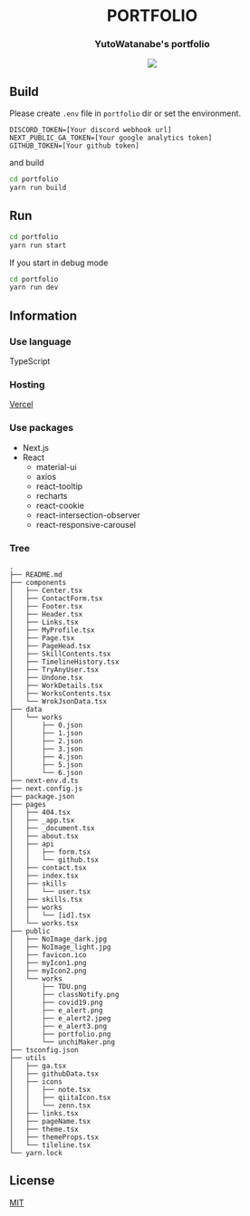 <h1  align="center">PORTFOLIO</h1>
<h3  align="center">YutoWatanabe's portfolio</h3>

<p align="center">
  <img src="https://raw.githubusercontent.com/yuto51942/my-portfolio/main/portfolio/public/works/portfolio.png" />
</p>

## Build

Please create `.env` file in `portfolio` dir or set the environment.

```env
DISCORD_TOKEN=[Your discord webhook url]
NEXT_PUBLIC_GA_TOKEN=[Your google analytics token]
GITHUB_TOKEN=[Your github token]
```

and build

```bash
cd portfolio
yarn run build
```

## Run

```bash
cd portfolio
yarn run start
```

If you start in debug mode

```bash
cd portfolio
yarn run dev
```

## Information

### Use language

TypeScript

### Hosting

[Vercel](https://vercel.com/cateiru/my-portfolio)

### Use packages

- Next.js
- React
  - material-ui
  - axios
  - react-tooltip
  - recharts
  - react-cookie
  - react-intersection-observer
  - react-responsive-carousel

### Tree

```text
.
├── README.md
├── components
│   ├── Center.tsx
│   ├── ContactForm.tsx
│   ├── Footer.tsx
│   ├── Header.tsx
│   ├── Links.tsx
│   ├── MyProfile.tsx
│   ├── Page.tsx
│   ├── PageHead.tsx
│   ├── SkillContents.tsx
│   ├── TimelineHistory.tsx
│   ├── TryAnyUser.tsx
│   ├── Undone.tsx
│   ├── WorkDetails.tsx
│   ├── WorksContents.tsx
│   └── WrokJsonData.tsx
├── data
│   └── works
│       ├── 0.json
│       ├── 1.json
│       ├── 2.json
│       ├── 3.json
│       ├── 4.json
│       ├── 5.json
│       └── 6.json
├── next-env.d.ts
├── next.config.js
├── package.json
├── pages
│   ├── 404.tsx
│   ├── _app.tsx
│   ├── _document.tsx
│   ├── about.tsx
│   ├── api
│   │   ├── form.tsx
│   │   └── github.tsx
│   ├── contact.tsx
│   ├── index.tsx
│   ├── skills
│   │   └── user.tsx
│   ├── skills.tsx
│   ├── works
│   │   └── [id].tsx
│   └── works.tsx
├── public
│   ├── NoImage_dark.jpg
│   ├── NoImage_light.jpg
│   ├── favicon.ico
│   ├── myIcon1.png
│   ├── myIcon2.png
│   └── works
│       ├── TDU.png
│       ├── classNotify.png
│       ├── covid19.png
│       ├── e_alert.png
│       ├── e_alert2.jpeg
│       ├── e_alert3.png
│       ├── portfolio.png
│       └── unchiMaker.png
├── tsconfig.json
├── utils
│   ├── ga.tsx
│   ├── githubData.tsx
│   ├── icons
│   │   ├── note.tsx
│   │   ├── qiitaIcon.tsx
│   │   └── zenn.tsx
│   ├── links.tsx
│   ├── pageName.tsx
│   ├── theme.tsx
│   ├── themeProps.tsx
│   └── tileline.tsx
└── yarn.lock
```

## License

[MIT](LICENSE)
